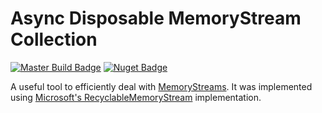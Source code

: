 # Async Disposable MemoryStream Collection

[![Master Build Badge](https://img.shields.io/github/workflow/status/GROSU1/AsyncDisposableMemoryStreamCollection/.NET%20Core/master?style=flat-square&label=Master)](https://github.com/GROSU1/AsyncDisposableMemoryStreamCollection/actions?query=workflow%3A%22.NET+Core%22)
[![Nuget Badge](https://img.shields.io/nuget/dt/AsyncDisposableMemoryStreamCollection?style=flat-square)](https://www.nuget.org/packages/AsyncDisposableMemoryStreamCollection)

A useful tool to efficiently deal with <a href="https://docs.microsoft.com/en-us/dotnet/api/system.io.memorystream?view=netcore-3.1">MemoryStreams</a>. It was implemented using <a href="https://github.com/microsoft/Microsoft.IO.RecyclableMemoryStream">Microsoft's RecyclableMemoryStream</a> implementation.